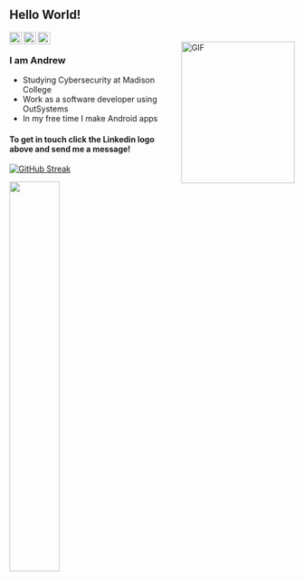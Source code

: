 ## Hello World! 
<a href="https://www.linkedin.com/in/andrew-laack-238b84240/">
  <img align="left" alt="Andrew's Linkdein" width="22px" src="https://play-lh.googleusercontent.com/kMofEFLjobZy_bCuaiDogzBcUT-dz3BBbOrIEjJ-hqOabjK8ieuevGe6wlTD15QzOqw=w240-h480" />
</a>

<a href="https://play.google.com/store/apps/dev?id=6458464589907808389&hl=en_US&gl=US">
  <img align="left" alt="Andrew's Google Play Account" width="22px" src="https://raw.githubusercontent.com/nebula-sls/GithubProfileImages/main/F49R5U9C_400x400.png" />
</a>


<a href="https://github.com/nebula-sls?tab=repositories">
  <img align="left" alt="Andrew's GitHub" width="22px" src="https://raw.githubusercontent.com/nebula-sls/GithubProfileImages/main/GitHub-Mark.png" />
</a>


<br />
<img align="right" alt="GIF" src="https://i.imgur.com/s64CzjZ.png"       width="200" 
     height="250"/>

### I am Andrew
- Studying Cybersecurity at Madison College
- Work as a software developer using OutSystems
- In my free time I make Android apps

#### To get in touch click the Linkedin logo above and send me a message!


[![GitHub Streak](https://github-readme-streak-stats.herokuapp.com?user=nebula-sls&theme=tokyo-night&hide_border=true)](https://git.io/streak-stats)

<a href="https://github.com/nebula-sls/github-readme-stats"><img align="left" width="42%" src="https://github-readme-stats.vercel.app/api/top-langs/?username=nebula-sls&layout=compact&theme=tokyonight" /></a>


